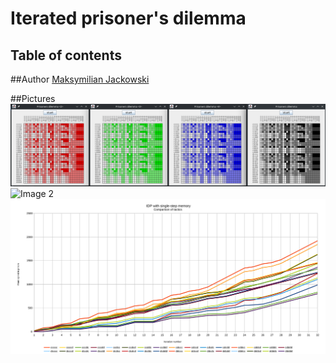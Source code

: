 # Iterated prisoner's dilemma

## Table of contents

##Author
[Maksymilian Jackowski](https://github.com/makjac)

##Pictures
![Image 1](HitMapColors.png)
![Image 2](generationfrom0to100.gif)
![Image 3](IPD.svg)